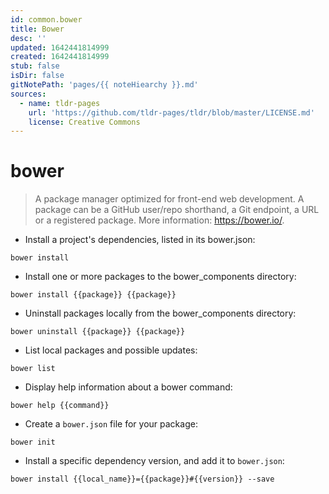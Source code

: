 ```yaml
---
id: common.bower
title: Bower
desc: ''
updated: 1642441814999
created: 1642441814999
stub: false
isDir: false
gitNotePath: 'pages/{{ noteHiearchy }}.md'
sources:
  - name: tldr-pages
    url: 'https://github.com/tldr-pages/tldr/blob/master/LICENSE.md'
    license: Creative Commons
---
```

# bower

> A package manager optimized for front-end web development.
> A package can be a GitHub user/repo shorthand, a Git endpoint, a URL or a registered package.
> More information: <https://bower.io/>.

- Install a project's dependencies, listed in its bower.json:

`bower install`

- Install one or more packages to the bower_components directory:

`bower install {{package}} {{package}}`

- Uninstall packages locally from the bower_components directory:

`bower uninstall {{package}} {{package}}`

- List local packages and possible updates:

`bower list`

- Display help information about a bower command:

`bower help {{command}}`

- Create a `bower.json` file for your package:

`bower init`

- Install a specific dependency version, and add it to `bower.json`:

`bower install {{local_name}}={{package}}#{{version}} --save`


